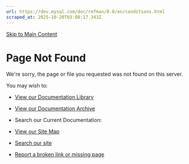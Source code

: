 ```yaml
---
url: https://dev.mysql.com/doc/refman/8.0/en/conditions.html
scraped_at: 2025-10-20T03:08:17.343Z
---
```


[Skip to Main Content](https://dev.mysql.com/doc/refman/8.0/en/conditions.html#main)

# Page Not Found

We're sorry, the page or file you requested was not found on this server.

You may wish to:


- [View our Documentation Library](https://dev.mysql.com/doc/)
- [View our Documentation Archive](https://dev.mysql.com/doc/index-archive.html)
- Search our Current Documentation:

- [View our Site Map](https://dev.mysql.com/sitemap.html)
- [Search our site](http://search.oracle.com/search/search?group=MySQL)
- [Report a broken link or missing page](https://www.mysql.com/about/contact/feedback.php)